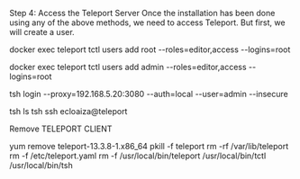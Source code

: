 
Step 4: Access the Teleport Server
Once the installation has been done using any of the above methods, we need to access Teleport. But first, we will create a user.


docker exec teleport tctl users add root --roles=editor,access --logins=root

docker exec teleport tctl users add admin --roles=editor,access --logins=root


tsh login --proxy=192.168.5.20:3080 --auth=local --user=admin --insecure

tsh ls
tsh ssh ecloaiza@teleport




Remove TELEPORT CLIENT

yum remove teleport-13.3.8-1.x86_64
pkill -f teleport
rm -rf /var/lib/teleport
rm -f /etc/teleport.yaml
rm -f /usr/local/bin/teleport /usr/local/bin/tctl /usr/local/bin/tsh